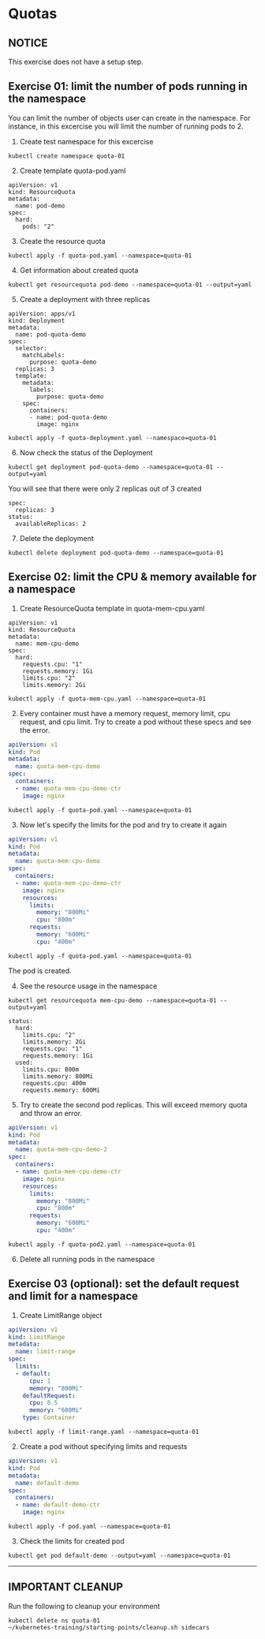 # Quotas

## **NOTICE**
This exercise does not have a setup step.

## Exercise 01: limit the number of pods running in the namespace

You can limit the number of objects user can create in the namespace. For instance, in this excercise you will limit the number of running pods to 2.

1. Create test namespace for this excercise

```
kubectl create namespace quota-01
```

2. Create template quota-pod.yaml

```
apiVersion: v1
kind: ResourceQuota
metadata:
  name: pod-demo
spec:
  hard:
    pods: "2"
```

3. Create the resource quota

```
kubectl apply -f quota-pod.yaml --namespace=quota-01
```

4. Get information about created quota

```
kubectl get resourcequota pod-demo --namespace=quota-01 --output=yaml
```

5. Create a deployment with three replicas

```
apiVersion: apps/v1
kind: Deployment
metadata:
  name: pod-quota-demo
spec:
  selector:
    matchLabels:
      purpose: quota-demo
  replicas: 3
  template:
    metadata:
      labels:
        purpose: quota-demo
    spec:
      containers:
      - name: pod-quota-demo
        image: nginx
```

```
kubectl apply -f quota-deployment.yaml --namespace=quota-01
```

6. Now check the status of the Deployment

```
kubectl get deployment pod-quota-demo --namespace=quota-01 --output=yaml
```

You will see that there were only 2 replicas out of 3 created

```
spec:
  replicas: 3
status:
  availableReplicas: 2
```

7. Delete the deployment

```
kubectl delete deployment pod-quota-demo --namespace=quota-01
```

## Exercise 02: limit the CPU & memory available for a namespace

1. Create ResourceQuota template in quota-mem-cpu.yaml

```
apiVersion: v1
kind: ResourceQuota
metadata:
  name: mem-cpu-demo
spec:
  hard:
    requests.cpu: "1"
    requests.memory: 1Gi
    limits.cpu: "2"
    limits.memory: 2Gi
```

```
kubectl apply -f quota-mem-cpu.yaml --namespace=quota-01
```
2. Every container must have a memory request, memory limit, cpu request, and cpu limit. Try to create a pod without these specs and see the error.

```file=quota-pod.yaml
apiVersion: v1
kind: Pod
metadata:
  name: quota-mem-cpu-demo
spec:
  containers:
  - name: quota-mem-cpu-demo-ctr
    image: nginx
```

```
kubectl apply -f quota-pod.yaml --namespace=quota-01
```

3. Now let's specify the limits for the pod and try to create it again

```file=quota-pod.yaml
apiVersion: v1
kind: Pod
metadata:
  name: quota-mem-cpu-demo
spec:
  containers:
  - name: quota-mem-cpu-demo-ctr
    image: nginx
    resources:
      limits:
        memory: "800Mi"
        cpu: "800m"
      requests:
        memory: "600Mi"
        cpu: "400m"
```

```
kubectl apply -f quota-pod.yaml --namespace=quota-01
```

The pod is created.

4. See the resource usage in the namespace

```
kubectl get resourcequota mem-cpu-demo --namespace=quota-01 --output=yaml

status:
  hard:
    limits.cpu: "2"
    limits.memory: 2Gi
    requests.cpu: "1"
    requests.memory: 1Gi
  used:
    limits.cpu: 800m
    limits.memory: 800Mi
    requests.cpu: 400m
    requests.memory: 600Mi
```

5. Try to create the second pod replicas. This will exceed memory quota and throw an error.

```file=quota-pod2.yaml
apiVersion: v1
kind: Pod
metadata:
  name: quota-mem-cpu-demo-2
spec:
  containers:
  - name: quota-mem-cpu-demo-ctr
    image: nginx
    resources:
      limits:
        memory: "800Mi"
        cpu: "800m"
      requests:
        memory: "600Mi"
        cpu: "400m"
```

```
kubectl apply -f quota-pod2.yaml --namespace=quota-01
```

6. Delete all running pods in the namespace

## Exercise 03 (optional): set the default request and limit for a namespace

1. Create LimitRange object

```file=limit-range.yaml
apiVersion: v1
kind: LimitRange
metadata:
  name: limit-range
spec:
  limits:
  - default:
      cpu: 1
      memory: "800Mi"
    defaultRequest:
      cpu: 0.5
      memory: "600Mi"
    type: Container
```

```
kubectl apply -f limit-range.yaml --namespace=quota-01
```

2. Create a pod without specifying limits and requests

```file=pod.yaml
apiVersion: v1
kind: Pod
metadata:
  name: default-demo
spec:
  containers:
  - name: default-demo-ctr
    image: nginx
```

```
kubectl apply -f pod.yaml --namespace=quota-01
```

3. Check the limits for created pod

```
kubectl get pod default-demo --output=yaml --namespace=quota-01
```

---

## **IMPORTANT CLEANUP**
Run the following to cleanup your environment

```shell
kubectl delete ns quota-01
~/kubernetes-training/starting-points/cleanup.sh sidecars
```
